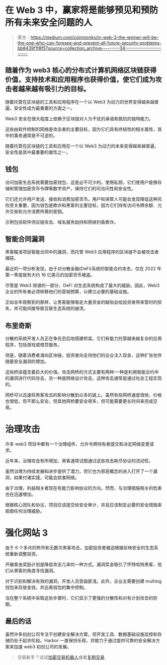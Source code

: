 # 在 Web 3 中，赢家将是能够预见和预防所有未来安全问题的人

> 原文：<https://medium.com/coinmonks/in-web-3-the-winner-will-be-the-one-who-can-foresee-and-prevent-all-future-security-problems-bb8439f1f8f5?source=collection_archive---------34----------------------->

## 随着作为 web3 核心的分布式计算机网络区块链获得价值，支持技术和应用程序也获得价值，使它们成为攻击者越来越有吸引力的目标。

随着托管在区块链的工具和应用程序在一个以 Web3 为动力的世界变得越来越普遍，安全性成为最重要的方面之一。

Web3 安全在很大程度上依赖于区块链对人为干扰的承诺和抵抗的独特能力。

这些由软件控制的网络是攻击者的主要目标，因为它们具有终结性的相关属性，其中的事务通常是不可逆的。

随着托管在区块链的工具和应用在一个以 Web3 为动力的未来变得越来越普遍，安全性是其中最重要的属性之一。

## 钱包

访问加密生态系统需要加密钱包，这是必不可少的。使用私钥，它们使用户能够存储和管理加密货币令牌等数字资产，保持它们的可访问性和安全性。

它们还允许用户发送、接收和消费加密货币。用户和保管人可能会发现降低这种风险至关重要，因为钱包是欺诈和黑客的主要目标，因为它们持有访问令牌余额、允许交易和允许消费所需的密钥。

示例包括软件供应链攻击、域名服务劫持和网络钓鱼欺诈。

## 智能合同漏洞

黑客瞄准项目智能合同中的漏洞，而托管 Web3 应用程序的区块链不会被攻击者捕获。

最近的一项分析发现，由于对分散金融(DeFi)系统的智能合约攻击，仅在 2022 年第一季度就有大约 16 亿美元的加密货币被盗。

尽管是 Web3 频谱的一部分，DeFi 对生态系统构成了最大的威胁。因此，Web3 企业的所有者必须转移他们的营销预算，以建立必要的基础设施。

正如全年观察到的那样，让黑客能够吸走大量资金的缺陷会给投资者带来暂时的损失，并可能间接导致互联生态系统的崩溃。

## 布里奇斯

分散的系统开发人员正在争先恐后地搭建桥梁。它们有能力托管越来越复杂的应用程序，包括游戏或借贷服务。

但是，随着消费者涌向区块链，投资者向支持他们的企业注入现金，这种扩张也伴随着安全漏洞的增加。

这些桥梁蕴含着巨大的价值。攻击网桥的方式主要有两种:一种是利用智能合约中的漏洞进行代码攻击，另一种是网络设计攻击，这种攻击通常是通过社会工程实现的。

网桥可以迅速将黑客攻击的影响分散到众多的链上。虽然有些网桥速度很快，价格也很低，但不那么安全，但其他网桥要安全得多，但可能需要更长时间来完成交易。

# 治理攻击

许多 web3 项目中都有一个治理组件，允许令牌持有者提交和决定网络变更请求。

近年来，治理攻击有所增加，黑客通常试图通过这些攻击耗尽协议的流动性。

虽然治理为持续发展和进步提供了潜力，但它也为邪恶概念的进入打开了一个漏洞，如果付诸实践，可能会损害网络。

由于治理，利益相关者现在有能力影响协议的方向。然而，与治理措施相关的危害也在迅速增加。

根据核心团队和协议，项目应该提交给安全审计，并且应该制定必要的安全措施来抵御任何治理威胁。

# 强化网站 3

由于 6 个多月的熊市和无数次黑客攻击，加密投资者被迫根据反映安全的生态系统重新调整投资。

开展臭虫奖励计划是降低攻击几率的一种方式。漏洞奖金吸引了怀特哈特黑客，他们从黑客的角度寻找漏洞。

对于识别和解决有效的漏洞，开发人员受益匪浅。此外，企业主需要创建 multisig 钱包来存放金钱，并远离钱包的集中控制。

当在整个系统中采取这些步骤时，它们显示了更强的分散性和对有计划攻击的防御。

## 最后的话

虽然许多初创公司专注于创建安全解决方案，但开发工具、数据基础设施监控和存储仍处于起步阶段。Harbor 一直保持乐观，并致力于通过提供可靠的安全解决方案来加速 web3 初创公司的发展。

> 交易新手？试试[加密交易机器人](/coinmonks/crypto-trading-bot-c2ffce8acb2a)或者[复制交易](/coinmonks/top-10-crypto-copy-trading-platforms-for-beginners-d0c37c7d698c)
